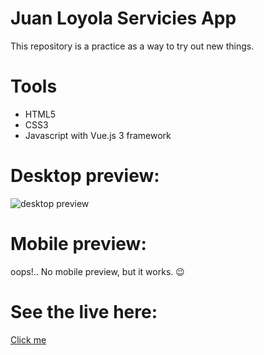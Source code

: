 # Juan Loyola Servicies App
This repository is a practice as a way to try out new things.

# Tools 
* HTML5
* CSS3
* Javascript with Vue.js 3 framework

# Desktop preview:

<img src="https://i.imgur.com/UwuCcDw.png" alt="desktop preview">

# Mobile preview:
oops!.. No mobile preview, but it works. 😉

# See the live here:
<a href="https://aboutservices.netlify.app/" target="_blank">Click me</a>
